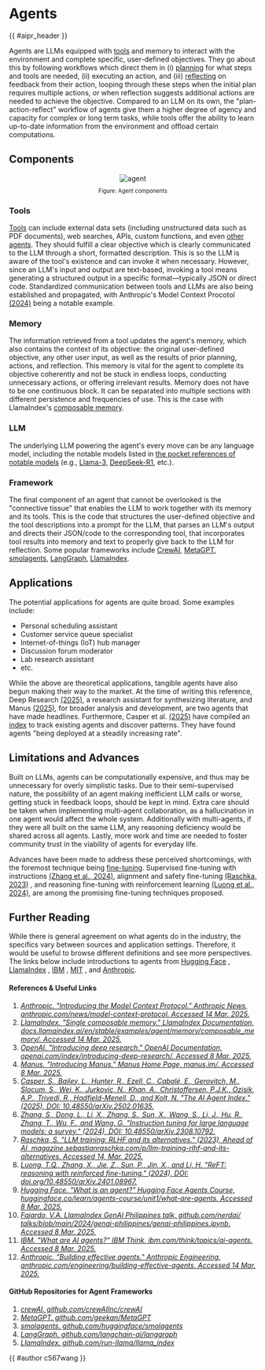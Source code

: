 <!-- markdownlint-disable-file MD033 -->

# Agents

{{ #aipr_header }}

Agents are LLMs equipped with [tools](./tool_use.md) and memory to interact
with the environment and complete specific, user-defined objectives.
They go about this by following workflows which direct them in
(i) [planning](./planning.md) for what steps and tools are needed,
(ii) executing an action, and (iii) [reflecting](./reflection.md) on feedback
from their action, looping through these steps when the initial plan requires
multiple actions, or when reflection suggests additional actions are needed to
achieve the objective.
Compared to an LLM on its own, the "plan-action-reflect" workflow of agents
give them a higher degree of agency and capacity for complex or long term
tasks, while tools offer the ability to learn up-to-date information
from the environment and offload certain computations.

## Components

<center>
<img src="https://d3ddy8balm3goa.cloudfront.net/vector-ai-pocket-refs/nlp/agent.svg" alt="agent"> <!-- markdownlint-disable-line MD013 -->
</center>

<div
  class="figure-caption"
  style="text-align: center; font-size: 0.8em; margin-top: 10px;"
>
Figure: Agent components
</div>

### Tools

[Tools](./tool_use.md) can include external data sets (including
unstructured data such as PDF documents), web searches, APIs, custom functions,
and even [other agents](./multi_agents.md).
They should fulfill a clear objective which is clearly communicated
to the LLM through a short, formatted description.
This is so the LLM is aware of the tool's existence and can invoke it
when necessary. However, since an LLM's input and output are text-based,
invoking a tool means generating a structured output in a specific
format—typically JSON or direct code. Standardized communication
between tools and LLMs are also being established and propagated, with
Anthropic's Model Context Procotol [(2024)](https://www.anthropic.com/news/model-context-protocol)
being a notable example.

### Memory

The information retrieved from a tool updates the agent's memory,
which also contains the context of its objective: the original
user-defined objective, any other user input, as well as the results
of prior planning, actions, and reflection.
This memory is vital for the agent to complete its objective coherently
and not be stuck in endless loops, conducting unnecessary actions,
or offering irrelevant results. Memory does not have to be one continuous
block. It can be separated into multiple sections with different persistence
and frequencies of use. This is the case with LlamaIndex's
[composable memory](https://docs.llamaindex.ai/en/stable/examples/agent/memory/composable_memory/).

### LLM

The underlying LLM powering the agent's every move can be
any language model, including the notable models listed in
[the pocket references of notable models](../../models/README.md)
(e.g., [Llama-3](../../models/llama_3.md),
[DeepSeek-R1](../../models/deepseek_r1.md), etc.).

### Framework

The final component of an agent that cannot be overlooked is the
"connective tissue" that enables the LLM to work together with its memory
and its tools. This is the code that structures the user-defined objective
and the tool descriptions into a prompt for the LLM, that parses an LLM's
output and directs their JSON/code to the corresponding tool, that incorporates
tool results into memory and text to properly give back to
the LLM for reflection. Some popular frameworks include [CrewAI](https://github.com/crewAIInc/crewAI),
[MetaGPT](https://github.com/geekan/MetaGPT),
[smolagents](https://github.com/huggingface/smolagents),
[LangGraph](https://github.com/langchain-ai/langgraph),
[LlamaIndex](https://github.com/run-llama/llama_index).

## Applications

The potential applications for agents are quite broad. Some examples include:

- Personal scheduling assistant
- Customer service queue specialist
- Internet-of-things (IoT) hub manager
- Discussion forum moderator
- Lab research assistant
- etc.

While the above are theoretical applications, tangible agents have also begun
making their way to the market. At the time of writing this reference,
Deep Research [(2025)](https://openai.com/index/introducing-deep-research/),
a research assistant for synthesizing literature,
and Manus [(2025)](https://manus.im/),
for broader analysis and development,
are two agents that have made headlines. Furthermore, Casper et al. [(2025)](https://arxiv.org/pdf/2502.01635)
have compiled an [index](https://aiagentindex.mit.edu/index/)
to track existing agents and discover patterns. They
have found agents "being deployed at a steadily increasing rate".

## Limitations and Advances

Built on LLMs, agents can be computationally expensive,
and thus may be unnecessary for overly simplistic tasks.
Due to their semi-supervised nature, the possibility of an agent
making inefficient LLM calls or worse, getting stuck in feedback loops,
should be kept in mind.
Extra care should be taken when implementing multi-agent collaboration,
as a hallucination in one agent would affect the whole system.
Additionally with multi-agents, if they were all built on the same LLM,
any reasoning deficiency would be shared across all agents.
Lastly, more work and time are needed to foster community trust
in the viability of agents for everyday life.

Advances have been made to address these perceived shortcomings,
with the foremost technique being [fine-tuning](../fine_tuning/README.md).
Supervised fine-tuning with instructions
[(Zhang et al., 2024)](https://arxiv.org/abs/2308.10792),
alignment and safety fine-tuning
[(Raschka, 2023)](https://magazine.sebastianraschka.com/p/llm-training-rlhf-and-its-alternatives)
, and reasoning fine-tuning with reinforcement learning
[(Luong et al., 2024)](https://arxiv.org/abs/2401.08967),
are among the promising fine-tuning techniques proposed.

## Further Reading

While there is general agreement on what agents do in the industry,
the specifics vary between sources and application settings. Therefore,
it would be useful to browse different definitions and see more perspectives.
The links below include introductions to agents from
[Hugging Face](https://huggingface.co/learn/agents-course/unit1/what-are-agents)
,
[LlamaIndex](https://github.com/nerdai/talks/blob/main/2024/genai-philippines/genai-philippines.ipynb)
,
[IBM](https://www.ibm.com/think/topics/ai-agents)
,
[MIT](https://aiagentindex.mit.edu/)
,
and
[Anthropic](https://www.anthropic.com/engineering/building-effective-agents).

#### References & Useful Links <!-- markdownlint-disable-line MD001 -->

1. [_Anthropic. "Introducing the Model Context Protocol." Anthropic News,
   anthropic.com/news/model-context-protocol. Accessed 14 Mar. 2025._](https://www.anthropic.com/news/model-context-protocol)
2. [_LlamaIndex. "Single composable memory." LlamaIndex Documentation,
   docs.llamaindex.ai/en/stable/examples/agent/memory/composable_memory/.
   Accessed 14 Mar. 2025._](https://docs.llamaindex.ai/en/stable/examples/agent/memory/composable_memory/)
3. [_OpenAI. "Introducing deep research." OpenAI Documentation,
   openai.com/index/introducing-deep-research/. Accessed 8 Mar. 2025._](https://openai.com/index/introducing-deep-research/)
4. [_Manus. "Introducing Manus." Manus Home Page, manus.im/.
   Accessed 8 Mar. 2025._](https://manus.im/)
5. [_Casper, S., Bailey, L., Hunter, R., Ezell, C., Cabalé, E.,
   Gerovitch, M., Slocum, S., Wei, K., Jurkovic, N., Khan, A.,
   Christoffersen, P.J.K., Ozisik, A.P., Trivedi, R., Hadfield-Menell, D.,
   and Kolt, N. "The AI Agent Index." (2025),
   DOI: 10.48550/arXiv.2502.01635._](https://arxiv.org/pdf/2502.01635)
6. [_Zhang, S., Dong, L., Li, X., Zhang, S., Sun, X., Wang, S., Li, J., Hu, R.,
   Zhang, T., Wu, F., and Wang, G. "Instruction tuning for large
   language models: a survey." (2024),
   DOI: 10.48550/arXiv.2308.10792._](https://arxiv.org/abs/2308.10792)
7. [_Raschka, S. "LLM training: RLHF and its alternatives." (2023),
   Ahead of AI,
   magazine.sebastianraschka.com/p/llm-training-rlhf-and-its-alternatives.
   Accessed 14, Mar. 2025._](https://magazine.sebastianraschka.com/p/llm-training-rlhf-and-its-alternatives)
8. [_Luong, T.Q., Zhang, X., Jie, Z., Sun, P., Jin, X., and Li, H.
   "ReFT: reasoning with reinforced fine-tuning." (2024),
   DOI: doi.org/10.48550/arXiv.2401.08967._](https://arxiv.org/abs/2401.08967)
9. [_Hugging Face. "What is an agent?" Hugging Face Agents Course,
   huggingface.co/learn/agents-course/unit1/what-are-agents.
   Accessed 8 Mar. 2025._](https://huggingface.co/learn/agents-course/unit1/what-are-agents)
10. [_Fajardo, V.A. LlamaIndex GenAI Philippines talk, github.com/nerdai/
    talks/blob/main/2024/genai-philippines/genai-philippines.ipynb.
    Accessed 8 Mar. 2025._](https://github.com/nerdai/talks/blob/main/2024/genai-philippines/genai-philippines.ipynb)
11. [_IBM. "What are AI agents?" IBM Think, ibm.com/think/topics/ai-agents.
    Accessed 8 Mar. 2025._](https://www.ibm.com/think/topics/ai-agents)
12. [_Anthropic. "Building effective agents." Anthropic Engineering,
    anthropic.com/engineering/building-effective-agents.
    Accessed 14 Mar. 2025._](https://www.anthropic.com/engineering/building-effective-agents)

#### GitHub Repositories for Agent Frameworks

1. [_crewAI. github.com/crewAIInc/crewAI_](https://github.com/crewAIInc/crewAI)
2. [_MetaGPT. github.com/geekan/MetaGPT_](https://github.com/geekan/MetaGPT)
3. [_smolagents. github.com/huggingface/smolagents_](https://github.com/huggingface/smolagents)
4. [_LangGraph. github.com/langchain-ai/langgraph_](https://github.com/langchain-ai/langgraph)
5. [_LlamaIndex. github.com/run-llama/llama_index_](https://github.com/run-llama/llama_index)

<!-- Contributions -->

{{ #author c567wang }}

